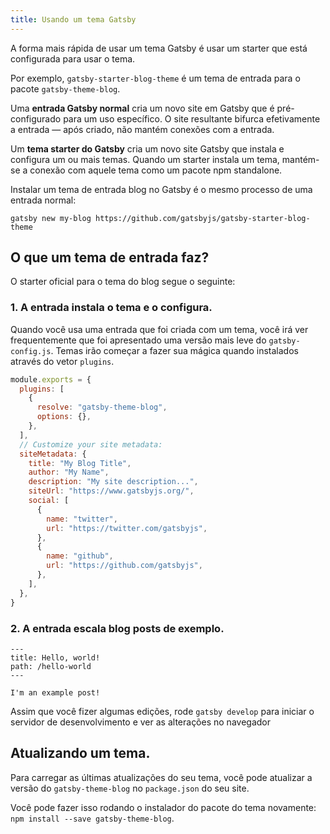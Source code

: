 ```yaml
---
title: Usando um tema Gatsby
---
```


A forma mais rápida de usar um tema Gatsby é usar um starter que está configurada para usar o tema.

Por exemplo, `gatsby-starter-blog-theme` é um tema de entrada para o pacote `gatsby-theme-blog`.

Uma **entrada Gatsby normal** cria um novo site em Gatsby que é pré-configurado para um uso específico. O site resultante bifurca efetivamente a entrada — após criado, não mantém conexões com a entrada.

Um **tema starter do Gatsby** cria um novo site Gatsby que instala e configura um ou mais temas. Quando um starter instala um tema, mantém-se a conexão com aquele tema como um pacote npm standalone.

Instalar um tema de entrada blog no Gatsby é o mesmo processo de uma entrada normal:

```shell
gatsby new my-blog https://github.com/gatsbyjs/gatsby-starter-blog-theme
```

## O que um tema de entrada faz?

O starter oficial para o tema do blog segue o seguinte:

### 1. A entrada instala o tema e o configura.

Quando você usa uma entrada que foi criada com um tema, você irá ver frequentemente que foi apresentado uma versão mais leve do `gatsby-config.js`. Temas irão começar a fazer sua mágica quando instalados através do vetor `plugins`.

```javascript:title=gatsby-config.js
module.exports = {
  plugins: [
    {
      resolve: "gatsby-theme-blog",
      options: {},
    },
  ],
  // Customize your site metadata:
  siteMetadata: {
    title: "My Blog Title",
    author: "My Name",
    description: "My site description...",
    siteUrl: "https://www.gatsbyjs.org/",
    social: [
      {
        name: "twitter",
        url: "https://twitter.com/gatsbyjs",
      },
      {
        name: "github",
        url: "https://github.com/gatsbyjs",
      },
    ],
  },
}
```

### 2. A entrada escala blog posts de exemplo.

```md:title=/content/posts/hello-world.mdx
---
title: Hello, world!
path: /hello-world
---

I'm an example post!
```

Assim que você fizer algumas edições, rode `gatsby develop` para iniciar o servidor de desenvolvimento e ver as alterações no navegador

## Atualizando um tema.

Para carregar as últimas atualizações do seu tema, você pode atualizar a versão do `gatsby-theme-blog` no `package.json` do seu site.

Você pode fazer isso rodando o instalador do pacote do tema novamente: `npm install --save gatsby-theme-blog`.
